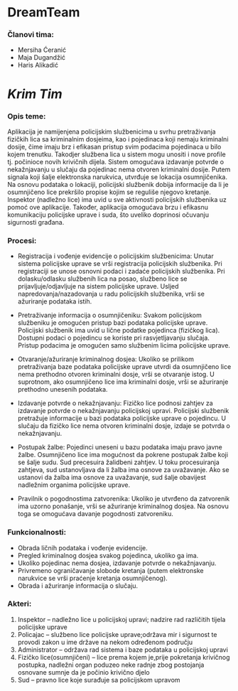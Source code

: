 # **DreamTeam**

### Članovi tima:

- Mersiha Ćeranić
- Maja Dugandžić
- Haris Alikadić

# **_Krim Tim_**

### Opis teme: 
Aplikacija je namijenjena policijskim službenicima u svrhu pretraživanja fizičkih lica sa kriminalnim dosjeima, kao i pojedinaca koji nemaju kriminalni dosije, čime imaju brz i efikasan pristup svim podacima pojedinaca u bilo kojem trenutku. Takodjer službena lica u sistem mogu unositi i nove profile tj. počinioce novih krivičnih dijela. Sistem omogućava izdavanje potvrde o nekažnjavanju u slučaju da pojedinac nema otvoren kriminalni dosije. Putem signala koji šalje elektronska narukvica, utvrđuje se lokacija osumnjičenika. Na osnovu podataka o lokaciji, policijski službenik dobija informacije da li je osumnjičeno lice prekršilo propise kojim se reguliše njegovo kretanje. Inspektor (nadležno lice) ima uvid u sve aktivnosti policijskih službenika uz pomoć ove aplikacije. Također, aplikacija omogućava brzu i efikasnu komunikaciju policijske uprave i suda, što uveliko doprinosi očuvanju sigurnosti građana.


### Procesi:
- Registracija i vođenje evidencije o policijskim službenicima:  Unutar sistema policijske uprave se vrši registracija policijskih službenika. Pri registraciji se unose osnovni podaci i zadaće policijskih službenika. Pri dolasku/odlasku službenih lica na posao, službeno lice se prijavljuje/odjavljuje na sistem policijske uprave. Usljed napredovanja/nazadovanja u radu policijskih službenika, vrši se ažuriranje podataka istih. 

- Pretraživanje informacija o osumnjičeniku: Svakom policijskom službeniku je omogućen pristup bazi podataka policijske uprave. Policijski službenik ima uvid u lične podatke pojedinca (fizičkog lica). Dostupni podaci o pojedincu se koriste pri rasvjetljavanju slučaja. Pristup podacima je omogućen samo službenim licima policijske uprave.

- Otvaranje/ažuriranje kriminalnog dosjea: Ukoliko se prilikom pretraživanja baze podataka policijske uprave utvrdi da osumnjičeno lice nema prethodno otvoren kriminalni dosje, vrši se otvaranje istog. U suprotnom, ako osumnjičeno lice ima kriminalni dosje, vrši se ažuriranje prethodno unesenih podataka. 

- Izdavanje potvrde o nekažnjavanju: Fizičko lice podnosi zahtjev za izdavanje potvrde o nekažnjavanju policijskoj upravi. Policijski službenik pretražuje informacije u bazi podataka policijske uprave o pojedincu. U slučaju da fizičko lice nema otvoren kriminalni dosje, izdaje se potvrda o nekažnjavanju. 


- Postupak žalbe:  Pojedinci uneseni u bazu podataka imaju pravo javne žalbe. Osumnjičeno lice ima mogućnost da pokrene postupak žalbe koji se šalje sudu. Sud precesuira žalidbeni zahtjev. U toku procesuiranja zahtjeva, sud ustanovljava da li žalba ima osnove za uvažavanje. Ako se ustanovi da žalba ima osnove za uvažavanje, sud šalje obavijest nadležnim organima policijske uprave.

- Pravilnik o pogodnostima zatvorenika: Ukoliko je utvrđeno da zatvorenik ima uzorno ponašanje, vrši se ažuriranje kriminalnog dosjea. Na osnovu toga se omogućava davanje pogodnosti zatvoreniku.


### Funkcionalnosti:

- Obrada ličnih podataka i vođenje evidencije.
- Pregled kriminalnog dosjea svakog pojedinca, ukoliko ga ima.
- Ukoliko pojedinac nema dosjea, izdavanje potvrde o nekažnjavanju.
- Privremeno ograničavanje slobode kretanja (putem elektronske narukvice se vrši praćenje kretanja osumnjičenog).
- Obrada i ažuriranje informacija o slučaju.


### Akteri:
1. Inspektor – nadležno lice u policijskoj upravi; nadzire rad različitih tijela policijske uprave
2. Policajac – službeno lice policijske uprave;održava mir i sigurnost te provodi zakon u ime države na nekom određenom području 
3. Administrator – održava rad sistema i baze podataka u policijskoj upravi
4. Fizičko lice(osumnjičeni) – lice prema kojem je,prije pokretanja krivičnog postupka, nadležni organ poduzeo neke radnje zbog postojanja osnovane sumnje da je počinio krivično djelo
5. Sud – pravno lice koje surađuje sa policijskom upravom
